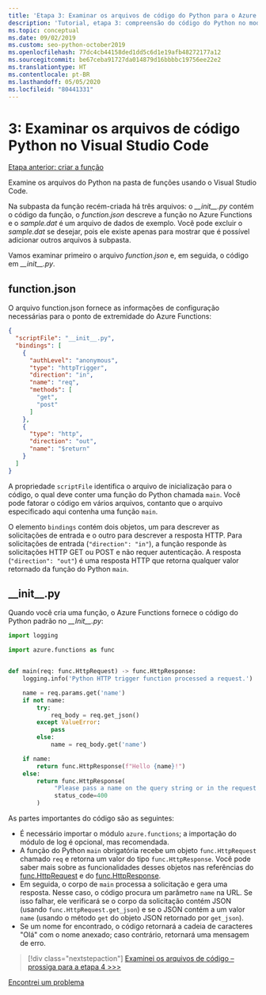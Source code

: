 ```yaml
---
title: 'Etapa 3: Examinar os arquivos de código do Python para o Azure Functions no VS Code'
description: 'Tutorial, etapa 3: compreensão do código do Python no modelo fornecido pelo Azure Functions.'
ms.topic: conceptual
ms.date: 09/02/2019
ms.custom: seo-python-october2019
ms.openlocfilehash: 77dc4cb44158ded1dd5c6d1e19afb48272177a12
ms.sourcegitcommit: be67ceba91727da014879d16bbbbc19756ee22e2
ms.translationtype: HT
ms.contentlocale: pt-BR
ms.lasthandoff: 05/05/2020
ms.locfileid: "80441331"
---
```

# <a name="3-examine-the-python-code-files-in-visual-studio-code"></a>3: Examinar os arquivos de código Python no Visual Studio Code

[Etapa anterior: criar a função](tutorial-vs-code-serverless-python-02.md)

Examine os arquivos do Python na pasta de funções usando o Visual Studio Code.

Na subpasta da função recém-criada há três arquivos: o *\_\_init\_\_.py* contém o código da função, o *function.json* descreve a função no Azure Functions e o *sample.dat* é um arquivo de dados de exemplo. Você pode excluir o *sample.dat* se desejar, pois ele existe apenas para mostrar que é possível adicionar outros arquivos à subpasta.

Vamos examinar primeiro o arquivo *function.json* e, em seguida, o código em *\_\_init\_\_.py*.

## <a name="functionjson"></a>function.json

O arquivo function.json fornece as informações de configuração necessárias para o ponto de extremidade do Azure Functions:

```json
{
  "scriptFile": "__init__.py",
  "bindings": [
    {
      "authLevel": "anonymous",
      "type": "httpTrigger",
      "direction": "in",
      "name": "req",
      "methods": [
        "get",
        "post"
      ]
    },
    {
      "type": "http",
      "direction": "out",
      "name": "$return"
    }
  ]
}
```

A propriedade `scriptFile` identifica o arquivo de inicialização para o código, o qual deve conter uma função do Python chamada `main`. Você pode fatorar o código em vários arquivos, contanto que o arquivo especificado aqui contenha uma função `main`.

O elemento `bindings` contém dois objetos, um para descrever as solicitações de entrada e o outro para descrever a resposta HTTP. Para solicitações de entrada (`"direction": "in"`), a função responde às solicitações HTTP GET ou POST e não requer autenticação. A resposta (`"direction": "out"`) é uma resposta HTTP que retorna qualquer valor retornado da função do Python `main`.

## <a name="__init__py"></a>\_\_init\_\_.py

Quando você cria uma função, o Azure Functions fornece o código do Python padrão no *\_\_Init\_\_.py*:

```python
import logging

import azure.functions as func


def main(req: func.HttpRequest) -> func.HttpResponse:
    logging.info('Python HTTP trigger function processed a request.')

    name = req.params.get('name')
    if not name:
        try:
            req_body = req.get_json()
        except ValueError:
            pass
        else:
            name = req_body.get('name')

    if name:
        return func.HttpResponse(f"Hello {name}!")
    else:
        return func.HttpResponse(
             "Please pass a name on the query string or in the request body",
             status_code=400
        )
```

As partes importantes do código são as seguintes:

- É necessário importar o módulo `azure.functions`; a importação do módulo de log é opcional, mas recomendada.
- A função do Python `main` obrigatória recebe um objeto `func.HttpRequest` chamado `req` e retorna um valor do tipo `func.HttpResponse`. Você pode saber mais sobre as funcionalidades desses objetos nas referências do [func.HttpRequest](/python/api/azure-functions/azure.functions.httprequest?view=azure-python) e do [func.HttpResponse](/python/api/azure-functions/azure.functions.httpresponse?view=azure-python).
- Em seguida, o corpo de `main` processa a solicitação e gera uma resposta. Nesse caso, o código procura um parâmetro `name` na URL. Se isso falhar, ele verificará se o corpo da solicitação contém JSON (usando `func.HttpRequest.get_json`) e se o JSON contém a um valor `name` (usando o método `get` do objeto JSON retornado por `get_json`).
- Se um nome for encontrado, o código retornará a cadeia de caracteres "Olá" com o nome anexado; caso contrário, retornará uma mensagem de erro.

> [!div class="nextstepaction"]
> [Examinei os arquivos de código – prossiga para a etapa 4 >>>](tutorial-vs-code-serverless-python-04.md)

[Encontrei um problema](https://www.research.net/r/PWZWZ52?tutorial=vscode-functions-python&step=03-examine-code-files)
